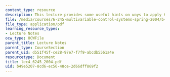 ```yaml
---
content_type: resource
description: This lecture provides some useful hints on ways to apply H2 optimization.
file: /media/courses/6-245-multivariable-control-systems-spring-2004/b49e52078cd6ec5648ce2d66dff869f2_lec4_6245_2004.pdf
file_type: application/pdf
learning_resource_types:
- Lecture Notes
ocw_type: OCWFile
parent_title: Lecture Notes
parent_type: CourseSection
parent_uid: d551f45f-ce28-97e7-f7f9-abcdb5561a4e
resourcetype: Document
title: lec4_6245_2004.pdf
uid: b49e5207-8cd6-ec56-48ce-2d66dff869f2
---
```

